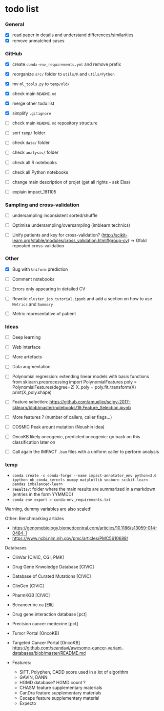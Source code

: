# todo list

### General
- [x] read paper in details and understand differences/similarities
- [x] remove unmatched cases

### GitHub
- [x] create `conda-env_requirements.yml` and remove prefix
- [x] reorganize `src/` folder to `utils/R` and `utils/Python`
- [x] mv `ml_tools.py` to `temp/old/`
- [x] check main `README.md`
- [x] merge other todo list
- [x] simplify `.gitignore`
- [ ] check main `README.md` repository structure
- [ ] sort `temp/` folder
- [ ] check `data/` folder
- [ ] check `analysis/` folder
- [ ] check all R notebooks
- [ ] check all Python notebooks
- [ ] change main description of projet (get all rights - ask Elsa)
- [ ] explain impact_181105


### Sampling and cross-validation
- [ ] undersampling inconsistent sorted/shuffle
- [ ] Optimise undersampling/oversampling (imblearn technics)
- [ ] Unify patients and key for cross-validation? (http://scikit-learn.org/stable/modules/cross_validation.html#group-cv) -> Gfold repeated cross-validation


### Other
- [x] Bug with `Uniform` prediction
- [ ] Comment notebooks
- [ ] Errors only appearing in detailed CV
- [ ] Rewrite `cluster_job_tutorial.ipynb` and add a section on how to use `Metrics` and `Summary`
- [ ] Metric representative of patient


### Ideas
- [ ] Deep learning
- [ ] Web interface
- [ ] More artefacts
- [ ] Data augmentation
- [ ] Polynomial regression: extending linear models with basis functions
        from sklearn.preprocessing import PolynomialFeatures
        poly = PolynomialFeatures(degree=2)
        X_poly = poly.fit_transform(X)
        print(X_poly.shape)
- [ ] Feature selection: https://github.com/amueller/scipy-2017-sklearn/blob/master/notebooks/19.Feature_Selection.ipynb
- [ ] More features ? (number of callers, caller flags...)
- [ ] COSMIC Peak arount mutation (Noushin idea)
- [ ] OncoKB likely oncogenic, predicted oncogenic: go back on this classification later on
- [ ] Call again the IMPACT `.bam` files with a uniform caller to perform analysis


### temp
- `conda create -c conda-forge --name impact-annotator_env python=3.6 ipython nb_conda_kernels numpy matplotlib seaborn scikit-learn pandas imbalanced-learn`
- **`results/`**: folder where the main results are summarized in a markdown (entries in the form YYMMDD)
- `conda env export > conda-env_requirements.txt`

Warning, dummy variables are also scaled!

Other:
Benchmarking articles
- https://genomebiology.biomedcentral.com/articles/10.1186/s13059-014-0484-1
- https://www.ncbi.nlm.nih.gov/pmc/articles/PMC5610688/

Databases
- ClinVar [CIViC, CGI, PMK]
- Drug Gene Knwoledge Database [CIViC]
- Database of Curated Mutations [CIViC]
- ClinGen [CIViC]
- PharmKGB [CIViC]
- Bccancer.bc.ca [Elli]
- Drug gene interaction database [pct]
- Precision cancer medecine [pct]
- Tumor Portal [OncoKB]
- Targeted Cancer Portal [OncoKB]
https://github.com/seandavi/awesome-cancer-variant-databases/blob/master/README.md

- Features:
    - SIFT, Polyphen, CADD score used in a lot of algorithm
    - GAVIN, DANN
    - HGMD database? HGMD count ?
    - CHASM feature supplementary materials
    - CanDra feature supplementary materials
    - Cscape feature supplementary material
    - Expecto

